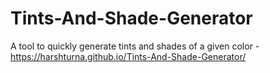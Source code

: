 # Tints-And-Shade-Generator
A tool to quickly generate tints and shades of a given color - https://harshturna.github.io/Tints-And-Shade-Generator/
